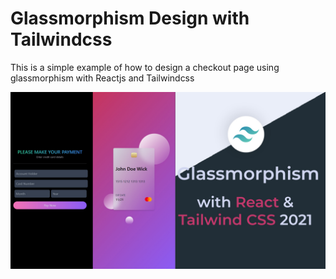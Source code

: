 # Glassmorphism Design with Tailwindcss

This is a simple example of how to design a checkout page using glassmorphism with Reactjs and Tailwindcss

![image](https://github.com/Siphiwo/tailwindcss-glassmorphism-design/blob/main/glassmorphism-design-thumb.jpg)

